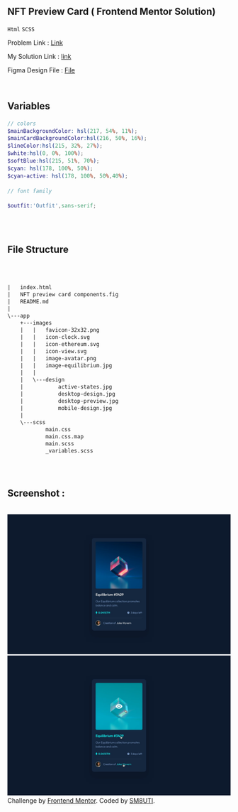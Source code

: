 ## NFT Preview Card ( Frontend Mentor Solution)

`Html` `SCSS`

Problem Link : [Link](https://www.frontendmentor.io/challenges/nft-preview-card-component-SbdUL_w0U)

My Solution Link : [link](https://sm8uti.github.io/fronted-mentor-challenges/NFT-preview-card/)

Figma Design File : [File](app/images/NFT%20preview%20card%20components.fig)

<br/>

## Variables

```scss
// colors
$mainBackgroundColor: hsl(217, 54%, 11%);
$mainCardBackgroundColor:hsl(216, 50%, 16%);
$lineColor:hsl(215, 32%, 27%);
$white:hsl(0, 0%, 100%);
$softBlue:hsl(215, 51%, 70%);
$cyan: hsl(178, 100%, 50%);
$cyan-active: hsl(178, 100%, 50%,40%);

// font family

$outfit:'Outfit',sans-serif;
```

<br/>

<br/>

## File Structure

<br/>

```

|   index.html
|   NFT preview card components.fig
|   README.md
|
\---app
    +---images
    |   |   favicon-32x32.png
    |   |   icon-clock.svg
    |   |   icon-ethereum.svg
    |   |   icon-view.svg
    |   |   image-avatar.png
    |   |   image-equilibrium.jpg
    |   |
    |   \---design
    |           active-states.jpg
    |           desktop-design.jpg
    |           desktop-preview.jpg
    |           mobile-design.jpg
    |
    \---scss
            main.css
            main.css.map
            main.scss
            _variables.scss


```

<br/>

## Screenshot :
<br/>

<img src="app/images/design/desktop-design.jpg">
<img src="app/images/design/active-states.jpg">

<br/>

<div class="attribution">
    Challenge by <a href="https://www.frontendmentor.io?ref=challenge" target="_blank">Frontend Mentor</a>.
    Coded by <a href="https://www.frontendmentor.io/profile/SM8UTI">SM8UTI</a>.
